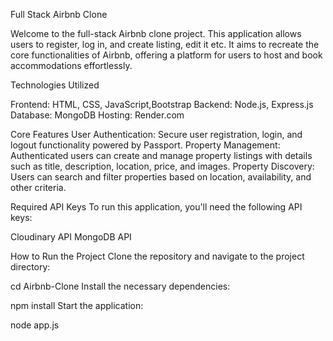 Full Stack Airbnb Clone

Welcome to the full-stack Airbnb clone project. This application allows users to register, log in, and create listing, edit it etc. It aims to recreate the core functionalities of Airbnb, offering a platform for users to host and book accommodations effortlessly.

Technologies Utilized

Frontend: HTML, CSS, JavaScript,Bootstrap
Backend: Node.js, Express.js
Database: MongoDB
Hosting: Render.com

Core Features
User Authentication: Secure user registration, login, and logout functionality powered by Passport.
Property Management: Authenticated users can create and manage property listings with details such as title, description, location, price, and images.
Property Discovery: Users can search and filter properties based on location, availability, and other criteria.

Required API Keys
To run this application, you'll need the following API keys:

Cloudinary API
MongoDB API


How to Run the Project
Clone the repository and navigate to the project directory:

cd Airbnb-Clone
Install the necessary dependencies:

npm install
Start the application:

node app.js
